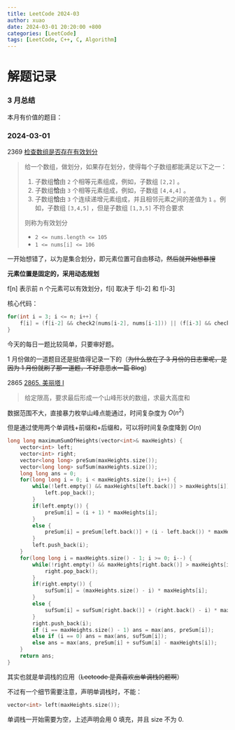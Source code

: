 ```yaml
---
title: LeetCode 2024-03
author: xuao
date: 2024-03-01 20:20:00 +800
categories: [LeetCode]
tags: [LeetCode, C++, C, Algorithm]
---
```


# 解题记录

### 3 月总结

本月有价值的题目：

### 2024-03-01

2369 [检查数组是否存在有效划分](https://leetcode.cn/problems/check-if-there-is-a-valid-partition-for-the-array/description/)

> 给一个数组，做划分，如果存在划分，使得每个子数组都能满足以下之一：
>
> 1. 子数组**恰**由 `2` 个相等元素组成，例如，子数组 `[2,2]` 。
> 2. 子数组**恰**由 `3` 个相等元素组成，例如，子数组 `[4,4,4]` 。
> 3. 子数组**恰**由 `3` 个连续递增元素组成，并且相邻元素之间的差值为 `1` 。例如，子数组 `[3,4,5]` ，但是子数组 `[1,3,5]` 不符合要求
>
> 则称为有效划分
>
> - `2 <= nums.length <= 105`
> - `1 <= nums[i] <= 106`

一开始想错了，以为是集合划分，即元素位置可自由移动，~~然后就开始想暴搜~~

**元素位置是固定的，采用动态规划**

f[n] 表示前 n 个元素可以有效划分，f[i] 取决于 f[i-2] 和 f[i-3]

核心代码：

```c
for(int i = 3; i <= n; i++) {
    f[i] = (f[i-2] && check2(nums[i-2], nums[i-1])) || (f[i-3] && check3(nums[i-3], nums[i-2], nums[i-1]));
}
```

今天的每日一题比较简单，只要审好题。

1 月份做的一道题目还是挺值得记录一下的（~~为什么放在了 3 月份的日志里呢，是因为 1 月份就刷了那一道题，不好意思水一篇 Blog~~）

2865 [2865. 美丽塔 I](https://leetcode.cn/problems/beautiful-towers-i/submissions/498061869/)

> 给定限高，要求最后形成一个山峰形状的数组，求最大高度和

数据范围不大，直接暴力枚举山峰点能通过，时间复杂度为 $O(n^2)$

但是通过使用两个单调栈+前缀和+后缀和，可以将时间复杂度降到 $O(n)$

```c
long long maximumSumOfHeights(vector<int>& maxHeights) {
    vector<int> left;
    vector<int> right;
    vector<long long> preSum(maxHeights.size());
    vector<long long> sufSum(maxHeights.size());
    long long ans = 0;
    for(long long i = 0; i < maxHeights.size(); i++) {
        while(!left.empty() && maxHeights[left.back()] > maxHeights[i]) {
            left.pop_back();
        }
        if(left.empty()) {
            preSum[i] = (i + 1) * maxHeights[i];
        }
        else {
            preSum[i] = preSum[left.back()] + (i - left.back()) * maxHeights[i];
        }
        left.push_back(i);  
    }
    for(long long i = maxHeights.size() - 1; i >= 0; i--) {
        while(!right.empty() && maxHeights[right.back()] > maxHeights[i]) {
            right.pop_back();
        }
        if(right.empty()) {
            sufSum[i] = (maxHeights.size() - i) * maxHeights[i];
        }
        else {
            sufSum[i] = sufSum[right.back()] + (right.back() - i) * maxHeights[i];
        }
        right.push_back(i);  
        if (i == maxHeights.size() - 1) ans = max(ans, preSum[i]);
        else if (i == 0) ans = max(ans, sufSum[i]);
        else ans = max(ans, preSum[i] + sufSum[i] - maxHeights[i]);
    }
    return ans;
}
```

其实也就是单调栈的应用（~~Leetcode 是真喜欢出单调栈的题啊~~）

不过有一个细节需要注意，声明单调栈时，不能：

```c
vector<int> left(maxHeights.size());
```

单调栈一开始需要为空，上述声明会用 0 填充，并且 size 不为 0.

